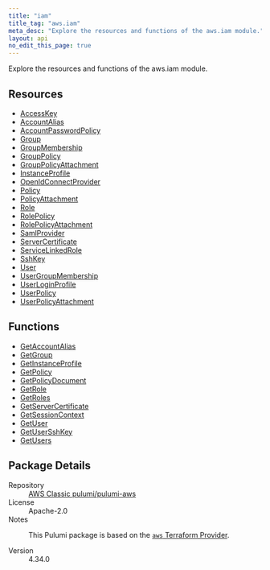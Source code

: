 ```yaml
---
title: "iam"
title_tag: "aws.iam"
meta_desc: "Explore the resources and functions of the aws.iam module."
layout: api
no_edit_this_page: true
---
```


<!-- WARNING: this file was generated by Pulumi Docs Generator. -->
<!-- Do not edit by hand unless you're certain you know what you are doing! -->

Explore the resources and functions of the aws.iam module.

<h2 id="resources">Resources</h2>
<ul class="api">
    <li><a href="accesskey/" title="AccessKey"><span class="api-symbol api-symbol--resource"></span>AccessKey</a></li>
    <li><a href="accountalias/" title="AccountAlias"><span class="api-symbol api-symbol--resource"></span>AccountAlias</a></li>
    <li><a href="accountpasswordpolicy/" title="AccountPasswordPolicy"><span class="api-symbol api-symbol--resource"></span>AccountPasswordPolicy</a></li>
    <li><a href="group/" title="Group"><span class="api-symbol api-symbol--resource"></span>Group</a></li>
    <li><a href="groupmembership/" title="GroupMembership"><span class="api-symbol api-symbol--resource"></span>GroupMembership</a></li>
    <li><a href="grouppolicy/" title="GroupPolicy"><span class="api-symbol api-symbol--resource"></span>GroupPolicy</a></li>
    <li><a href="grouppolicyattachment/" title="GroupPolicyAttachment"><span class="api-symbol api-symbol--resource"></span>GroupPolicyAttachment</a></li>
    <li><a href="instanceprofile/" title="InstanceProfile"><span class="api-symbol api-symbol--resource"></span>InstanceProfile</a></li>
    <li><a href="openidconnectprovider/" title="OpenIdConnectProvider"><span class="api-symbol api-symbol--resource"></span>OpenIdConnectProvider</a></li>
    <li><a href="policy/" title="Policy"><span class="api-symbol api-symbol--resource"></span>Policy</a></li>
    <li><a href="policyattachment/" title="PolicyAttachment"><span class="api-symbol api-symbol--resource"></span>PolicyAttachment</a></li>
    <li><a href="role/" title="Role"><span class="api-symbol api-symbol--resource"></span>Role</a></li>
    <li><a href="rolepolicy/" title="RolePolicy"><span class="api-symbol api-symbol--resource"></span>RolePolicy</a></li>
    <li><a href="rolepolicyattachment/" title="RolePolicyAttachment"><span class="api-symbol api-symbol--resource"></span>RolePolicyAttachment</a></li>
    <li><a href="samlprovider/" title="SamlProvider"><span class="api-symbol api-symbol--resource"></span>SamlProvider</a></li>
    <li><a href="servercertificate/" title="ServerCertificate"><span class="api-symbol api-symbol--resource"></span>ServerCertificate</a></li>
    <li><a href="servicelinkedrole/" title="ServiceLinkedRole"><span class="api-symbol api-symbol--resource"></span>ServiceLinkedRole</a></li>
    <li><a href="sshkey/" title="SshKey"><span class="api-symbol api-symbol--resource"></span>SshKey</a></li>
    <li><a href="user/" title="User"><span class="api-symbol api-symbol--resource"></span>User</a></li>
    <li><a href="usergroupmembership/" title="UserGroupMembership"><span class="api-symbol api-symbol--resource"></span>UserGroupMembership</a></li>
    <li><a href="userloginprofile/" title="UserLoginProfile"><span class="api-symbol api-symbol--resource"></span>UserLoginProfile</a></li>
    <li><a href="userpolicy/" title="UserPolicy"><span class="api-symbol api-symbol--resource"></span>UserPolicy</a></li>
    <li><a href="userpolicyattachment/" title="UserPolicyAttachment"><span class="api-symbol api-symbol--resource"></span>UserPolicyAttachment</a></li>
</ul>

<h2 id="functions">Functions</h2>
<ul class="api">
    <li><a href="getaccountalias/" title="GetAccountAlias"><span class="api-symbol api-symbol--function"></span>GetAccountAlias</a></li>
    <li><a href="getgroup/" title="GetGroup"><span class="api-symbol api-symbol--function"></span>GetGroup</a></li>
    <li><a href="getinstanceprofile/" title="GetInstanceProfile"><span class="api-symbol api-symbol--function"></span>GetInstanceProfile</a></li>
    <li><a href="getpolicy/" title="GetPolicy"><span class="api-symbol api-symbol--function"></span>GetPolicy</a></li>
    <li><a href="getpolicydocument/" title="GetPolicyDocument"><span class="api-symbol api-symbol--function"></span>GetPolicyDocument</a></li>
    <li><a href="getrole/" title="GetRole"><span class="api-symbol api-symbol--function"></span>GetRole</a></li>
    <li><a href="getroles/" title="GetRoles"><span class="api-symbol api-symbol--function"></span>GetRoles</a></li>
    <li><a href="getservercertificate/" title="GetServerCertificate"><span class="api-symbol api-symbol--function"></span>GetServerCertificate</a></li>
    <li><a href="getsessioncontext/" title="GetSessionContext"><span class="api-symbol api-symbol--function"></span>GetSessionContext</a></li>
    <li><a href="getuser/" title="GetUser"><span class="api-symbol api-symbol--function"></span>GetUser</a></li>
    <li><a href="getusersshkey/" title="GetUserSshKey"><span class="api-symbol api-symbol--function"></span>GetUserSshKey</a></li>
    <li><a href="getusers/" title="GetUsers"><span class="api-symbol api-symbol--function"></span>GetUsers</a></li>
</ul>

<h2 id="package-details">Package Details</h2>
<dl class="package-details">
	<dt>Repository</dt>
	<dd><a href="https://github.com/pulumi/pulumi-aws">AWS Classic pulumi/pulumi-aws</a></dd>
	<dt>License</dt>
	<dd>Apache-2.0</dd>
	<dt>Notes</dt>
	<dd><p>This Pulumi package is based on the <a href="https://github.com/hashicorp/terraform-provider-aws"><code>aws</code> Terraform Provider</a>.</p>
</dd>
	<dt>Version</dt>
	<dd>4.34.0</dd>
</dl>

